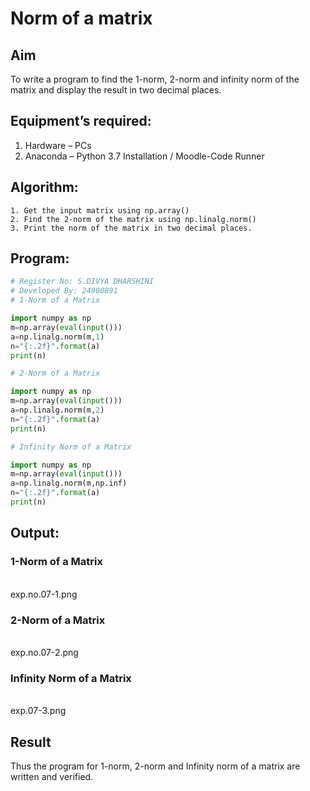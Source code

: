# Norm of a matrix
## Aim
To write a program to find the 1-norm, 2-norm and infinity norm of the matrix and display the result in two decimal places.
## Equipment’s required:
1.	Hardware – PCs
2.	Anaconda – Python 3.7 Installation / Moodle-Code Runner
## Algorithm:
	1. Get the input matrix using np.array()   
    2. Find the 2-norm of the matrix using np.linalg.norm()
	3. Print the norm of the matrix in two decimal places.
## Program:
```Python
# Register No: S.DIVYA DHARSHINI
# Developed By: 24900891
# 1-Norm of a Matrix

import numpy as np
m=np.array(eval(input()))
a=np.linalg.norm(m,1)
n="{:.2f}".format(a)
print(n)

# 2-Norm of a Matrix

import numpy as np
m=np.array(eval(input()))
a=np.linalg.norm(m,2)
n="{:.2f}".format(a)
print(n)

# Infinity Norm of a Matrix

import numpy as np
m=np.array(eval(input()))
a=np.linalg.norm(m,np.inf)
n="{:.2f}".format(a)
print(n)

```
## Output:
### 1-Norm of a Matrix
<br>exp.no.07-1.png


### 2-Norm of a Matrix
<br>exp.no.07-2.png


### Infinity Norm of a Matrix
<br>exp.07-3.png


## Result
Thus the program for 1-norm, 2-norm and Infinity norm of a matrix are written and verified.
